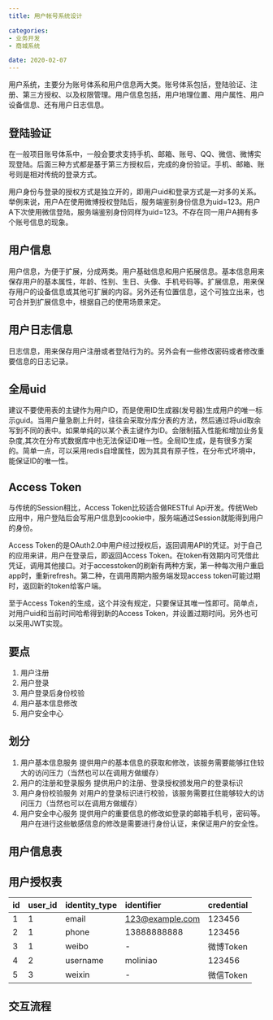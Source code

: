```yaml
---
title: 用户帐号系统设计

categories:
- 业务开发
- 商城系统

date: 2020-02-07
---
```

用户系统，主要分为账号体系和用户信息两大类。账号体系包括，登陆验证、注册、第三方授权、以及权限管理。用户信息包括，用户地理位置、用户属性、用户设备信息、还有用户日志信息。

## 登陆验证
在一般项目账号体系中，一般会要求支持手机、邮箱、账号、QQ、微信、微博实现登陆。后面三种方式都是基于第三方授权后，完成的身份验证。手机、邮箱、账号则是相对传统的登录方式。

用户身份与登录的授权方式是独立开的，即用户uid和登录方式是一对多的关系。举例来说，用户A在使用微博授权登陆后，服务端鉴别身份信息为uid=123。用户A下次使用微信登陆，服务端鉴别身份同样为uid=123。不存在同一用户A拥有多个账号信息的现象。

## 用户信息
用户信息，为便于扩展，分成两类。用户基础信息和用户拓展信息。基本信息用来保存用户的基本属性，年龄、性别、生日、头像、手机号码等。扩展信息，用来保存用户的设备信息或其他可扩展的内容。另外还有位置信息，这个可独立出来，也可合并到扩展信息中，根据自己的使用场景来定。

## 用户日志信息
日志信息，用来保存用户注册或者登陆行为的。另外会有一些修改密码或者修改重要信息的日志记录。

## 全局uid
建议不要使用表的主键作为用户ID，而是使用ID生成器(发号器)生成用户的唯一标示guid。当用户量急剧上升时，往往会采取分库分表的方法，然后通过将uid取余写到不同的表中。如果单纯的以某个表主键作为ID。会限制插入性能和增加业务复杂度,其次在分布式数据库中也无法保证ID唯一性。全局ID生成，是有很多方案的。简单一点，可以采用redis自增属性，因为其具有原子性，在分布式坏境中，能保证ID的唯一性。

## Access Token
与传统的Session相比，Access Token比较适合做RESTful Api开发。传统Web应用中，用户登陆后会写用户信息到cookie中，服务端通过Session就能得到用户的身份。

Access Token的是OAuth2.0中用户经过授权后，返回调用API的凭证。对于自己的应用来讲，用户在登录后，即返回Access Token。在token有效期内可凭借此凭证，调用其他接口。对于accesstoken的刷新有两种方案，第一种每次用户重启app时，重新refresh。第二种，在调用周期内服务端发现access token可能过期时，返回新的token给客户端。

至于Access Token的生成，这个并没有规定，只要保证其唯一性即可。简单点，对用户uid和当前时间哈希得到新的Access Token，并设置过期时间。另外也可以采用JWT实现。

## 要点
1. 用户注册
1. 用户登录
1. 用户登录后身份校验
1. 用户基本信息修改
1. 用户安全中心

## 划分
1. 用户基本信息服务
    提供用户的基本信息的获取和修改，该服务需要能够扛住较大的访问压力（当然也可以在调用方做缓存）
1. 用户的注册和登录服务
    提供用户的注册、登录授权颁发用户的登录标识
1. 用户身份校验服务
    对用户的登录标识进行校验，该服务需要扛住能够较大的访问压力（当然也可以在调用方做缓存）
1. 用户安全中心服务
    提供用户的重要信息的修改如登录的邮箱手机号，密码等。用户在进行这些敏感信息的修改是需要进行身份认证，来保证用户的安全性。

## 用户信息表


## 用户授权表
|id|user_id|identity_type|identifier|credential|
|:--|:--|:--|:--|:--|
|1|1|email|123@example.com|123456|
|2|1|phone|13888888888|123456|
|3|1|weibo|-|微博Token|
|4|2|username|moliniao|123456|
|5|3|weixin|-|微信Token|

## 交互流程

